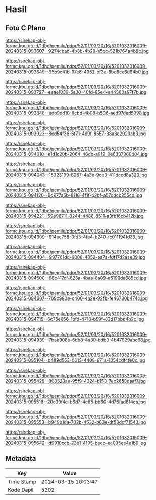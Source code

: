 # Hasil

## Foto C Plano

https://sirekap-obj-formc.kpu.go.id/1dbd/pemilu/pdpr/52/01/03/20/16/5201032016009-20240315-093607--9274cbad-4b3b-4b29-a5bc-521b764a4b9c.jpg

https://sirekap-obj-formc.kpu.go.id/1dbd/pemilu/pdpr/52/01/03/20/16/5201032016009-20240315-093649--95b9c41b-97e6-4952-bf3a-6bd6ce6d84b0.jpg

https://sirekap-obj-formc.kpu.go.id/1dbd/pemilu/pdpr/52/01/03/20/16/5201032016009-20240315-093727--eeae1039-5a30-40fd-85e4-a44360a97f7b.jpg

https://sirekap-obj-formc.kpu.go.id/1dbd/pemilu/pdpr/52/01/03/20/16/5201032016009-20240315-093848--edb9dd10-8cbd-4b08-b506-aed97ded5998.jpg

https://sirekap-obj-formc.kpu.go.id/1dbd/pemilu/pdpr/52/01/03/20/16/5201032016009-20240315-093923--8cd54f36-5f71-499f-8557-38a3e2929ab3.jpg

https://sirekap-obj-formc.kpu.go.id/1dbd/pemilu/pdpr/52/01/03/20/16/5201032016009-20240315-094010--e1d1c20b-2064-46db-a919-0e6337960d04.jpg

https://sirekap-obj-formc.kpu.go.id/1dbd/pemilu/pdpr/52/01/03/20/16/5201032016009-20240315-094043--15323199-8067-4a3e-9ce0-411decd8a320.jpg

https://sirekap-obj-formc.kpu.go.id/1dbd/pemilu/pdpr/52/01/03/20/16/5201032016009-20240315-094120--9d977a5b-8118-4f1f-b2bf-a57ddcb255cd.jpg

https://sirekap-obj-formc.kpu.go.id/1dbd/pemilu/pdpr/52/01/03/20/16/5201032016009-20240315-094221--59e98711-8244-4486-8511-a3fb16cb412b.jpg

https://sirekap-obj-formc.kpu.go.id/1dbd/pemilu/pdpr/52/01/03/20/16/5201032016009-20240315-094309--914ee758-0fd3-4fe4-b240-fc011194fd39.jpg

https://sirekap-obj-formc.kpu.go.id/1dbd/pemilu/pdpr/52/01/03/20/16/5201032016009-20240315-094404--997761dd-6008-4052-aa7a-fdf17d2aae39.jpg

https://sirekap-obj-formc.kpu.go.id/1dbd/pemilu/pdpr/52/01/03/20/16/5201032016009-20240315-094500--68c417cf-623a-4baa-8a09-a5199da685cd.jpg

https://sirekap-obj-formc.kpu.go.id/1dbd/pemilu/pdpr/52/01/03/20/16/5201032016009-20240315-094607--769c980e-c400-4a2e-92fb-fe46730b474c.jpg

https://sirekap-obj-formc.kpu.go.id/1dbd/pemilu/pdpr/52/01/03/20/16/5201032016009-20240315-094715--6c75e656-1bfd-4716-b59f-83d17bbd4b2c.jpg

https://sirekap-obj-formc.kpu.go.id/1dbd/pemilu/pdpr/52/01/03/20/16/5201032016009-20240315-094939--7bab908b-6db8-4a30-bdb3-4b47929abc68.jpg

https://sirekap-obj-formc.kpu.go.id/1dbd/pemilu/pdpr/52/01/03/20/16/5201032016009-20240315-095104--b489d553-0613-4408-971a-1054cdf4fe0c.jpg

https://sirekap-obj-formc.kpu.go.id/1dbd/pemilu/pdpr/52/01/03/20/16/5201032016009-20240315-095429--800523ae-95f9-4324-b153-7ec2658daaf7.jpg

https://sirekap-obj-formc.kpu.go.id/1dbd/pemilu/pdpr/52/01/03/20/16/5201032016009-20240315-095516--20c39f4e-b6d7-4e65-bb60-4d76fad814ca.jpg

https://sirekap-obj-formc.kpu.go.id/1dbd/pemilu/pdpr/52/01/03/20/16/5201032016009-20240315-095553--b949b1da-702b-4532-b63e-df53dcf71543.jpg

https://sirekap-obj-formc.kpu.go.id/1dbd/pemilu/pdpr/52/01/03/20/16/5201032016009-20240315-095642--d9910ccb-23b1-4195-beeb-ee095ee4e1b9.jpg


## Metadata

| Key        | Value               |
| ---------- | ------------------- |
| Time Stamp | 2024-03-15 10:03:47 |
| Kode Dapil | 5202                |



